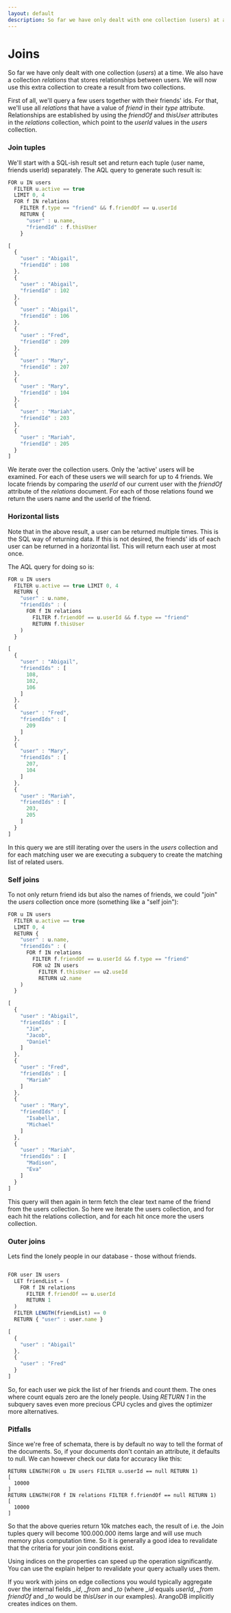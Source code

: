 ```yaml
---
layout: default
description: So far we have only dealt with one collection (users) at a time
---
```

Joins
=====

So far we have only dealt with one collection (*users*) at a time. We also have a 
collection *relations* that stores relationships between users. We will now use
this extra collection to create a result from two collections.

First of all, we'll query a few users together with their friends' ids. For that,
we'll use all *relations* that have a value of *friend* in their *type* attribute.
Relationships are established by using the *friendOf* and *thisUser* attributes in the
*relations* collection, which point to the *userId* values in the *users* collection.

### Join tuples

We'll start with a SQL-ish result set and return each tuple (user name, friends userId) 
separately. The AQL query to generate such result is:

```js
FOR u IN users
  FILTER u.active == true
  LIMIT 0, 4
  FOR f IN relations
    FILTER f.type == "friend" && f.friendOf == u.userId
    RETURN {
      "user" : u.name,
      "friendId" : f.thisUser
    }

[
  {
    "user" : "Abigail",
    "friendId" : 108
  },
  {
    "user" : "Abigail",
    "friendId" : 102
  },
  {
    "user" : "Abigail",
    "friendId" : 106
  },
  {
    "user" : "Fred",
    "friendId" : 209
  },
  {
    "user" : "Mary",
    "friendId" : 207
  },
  {
    "user" : "Mary",
    "friendId" : 104
  },
  {
    "user" : "Mariah",
    "friendId" : 203
  },
  {
    "user" : "Mariah",
    "friendId" : 205
  }
]
```

We iterate over the collection users. Only the 'active' users will be examined.
For each of these users we will search for up to 4 friends. We locate friends
by comparing the *userId* of our current user with the *friendOf* attribute of the
*relations* document. For each of those relations found we return the users name
and the userId of the friend.


### Horizontal lists


Note that in the above result, a user can be returned multiple times. This is the
SQL way of returning data. If this is not desired, the friends' ids of each user
can be returned in a horizontal list. This will return each user at most once.

The AQL query for doing so is:

```js
FOR u IN users
  FILTER u.active == true LIMIT 0, 4
  RETURN {
    "user" : u.name,
    "friendIds" : (
      FOR f IN relations
        FILTER f.friendOf == u.userId && f.type == "friend"
        RETURN f.thisUser
    )
  }

[
  {
    "user" : "Abigail",
    "friendIds" : [
      108,
      102,
      106
    ]
  },
  {
    "user" : "Fred",
    "friendIds" : [
      209
    ]
  },
  {
    "user" : "Mary",
    "friendIds" : [
      207,
      104
    ]
  },
  {
    "user" : "Mariah",
    "friendIds" : [
      203,
      205
    ]
  }
]
```

In this query we are still iterating over the users in the *users* collection
and for each matching user we are executing a subquery to create the matching
list of related users.

### Self joins

To not only return friend ids but also the names of friends, we could "join" the
*users* collection once more (something like a "self join"):

```js
FOR u IN users
  FILTER u.active == true
  LIMIT 0, 4
  RETURN {
    "user" : u.name,
    "friendIds" : (
      FOR f IN relations
        FILTER f.friendOf == u.userId && f.type == "friend"
        FOR u2 IN users
          FILTER f.thisUser == u2.useId
          RETURN u2.name
    )
  }

[
  {
    "user" : "Abigail",
    "friendIds" : [
      "Jim",
      "Jacob",
      "Daniel"
    ]
  },
  {
    "user" : "Fred",
    "friendIds" : [
      "Mariah"
    ]
  },
  {
    "user" : "Mary",
    "friendIds" : [
      "Isabella",
      "Michael"
    ]
  },
  {
    "user" : "Mariah",
    "friendIds" : [
      "Madison",
      "Eva"
    ]
  }
]
```

This query will then again in term fetch the clear text name of the
friend from the users collection. So here we iterate the users collection,
and for each hit the relations collection, and for each hit once more the
users collection.

### Outer joins

Lets find the lonely people in our database - those without friends.

```js

FOR user IN users
  LET friendList = (
    FOR f IN relations
      FILTER f.friendOf == u.userId
      RETURN 1
  )
  FILTER LENGTH(friendList) == 0
  RETURN { "user" : user.name }

[
  {
    "user" : "Abigail"
  },
  {
    "user" : "Fred"
  }
]
```

So, for each user we pick the list of her friends and count them. The ones where
count equals zero are the lonely people. Using *RETURN 1* in the subquery
saves even more precious CPU cycles and gives the optimizer more alternatives.

### Pitfalls

Since we're free of schemata, there is by default no way to tell the format of the
documents. So, if your documents don't contain an attribute, it defaults to
null. We can however check our data for accuracy like this:

```
RETURN LENGTH(FOR u IN users FILTER u.userId == null RETURN 1)
[
  10000
]
RETURN LENGTH(FOR f IN relations FILTER f.friendOf == null RETURN 1)
[
  10000
]
```

So that the above queries return 10k matches each, the result of i.e. the Join
tuples query will become 100.000.000 items large and will use much memory plus
computation time. So it is generally a good idea to revalidate that the criteria
for your join conditions exist.

Using indices on the properties can speed up the operation significantly.
You can use the explain helper to revalidate your query actually uses them.

If you work with joins on edge collections you would typically aggregate over
the internal fields *_id*, *_from* and *_to* (where *_id* equals *userId*,
*_from* *friendOf* and *_to* would be *thisUser* in our examples). ArangoDB
implicitly creates indices on them.
